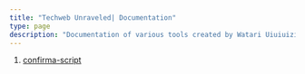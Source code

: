 ```yaml
---
title: "Techweb Unraveled| Documentation"
type: page
description: "Documentation of various tools created by Watari Uiuiuizifa"
---
```


1. [confirma-script](/Documentation/confirma-script.html/)

